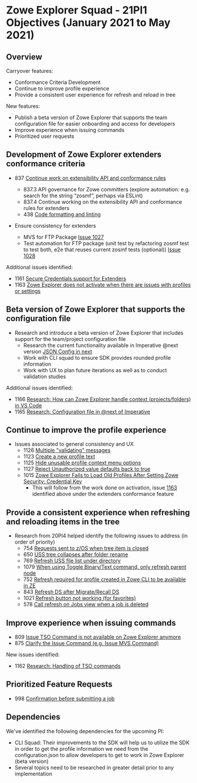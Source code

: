 # Zowe Explorer Squad - 21PI1 Objectives (January 2021 to May 2021)

## Overview

Carryover features:
* Conformance Criteria Development
* Continue to improve profile experience
* Provide a consistent user experience for refresh and reload in tree

New features:
* Publish a beta version of Zowe Explorer that supports the team configuration file for easier onboarding and access for developers
* Improve experience when issuing commands
* Prioritized user requests

## Development of Zowe Explorer extenders conformance criteria

* 837 [Continue work on extensibility API and conformance rules](https://github.com/zowe/vscode-extension-for-zowe/issues/837)
  * 837.3 API governance for Zowe committers (explore automation: e.g. search for the string “zosmf”, perhaps via ESLint) 
  * 837.4 Continue working on the extensibility API and conformance rules for extenders
  * 438 [Code formatting and linting](https://github.com/zowe/vscode-extension-for-zowe/issues/438)

* Ensure consistency for extenders
  * MVS for FTP Package [Issue 1027](https://github.com/zowe/vscode-extension-for-zowe/issues/1027)
  * Test automation for FTP package (unit test by refactoring zosmf test to test both, e2e that reuses current zosmf tests (optional)) [Issue 1028](https://github.com/zowe/vscode-extension-for-zowe/issues/1028)

Additional issues identified:
* 1161 [Secure Credentials support for Extenders](https://github.com/zowe/vscode-extension-for-zowe/issues/1161)
* 1163 [Zowe Explorer does not activate when there are issues with profiles or settings](https://github.com/zowe/vscode-extension-for-zowe/issues/1163)  
  
## Beta version of Zowe Explorer that supports the configuration file
* Research and introduce a beta version of Zowe Explorer that includes support for the team/project configuration file
  * Research the current functionality available in Imperative @next version [JSON Config in next](https://github.com/zowe/imperative/pull/452)
  * Work with CLI squad to ensure SDK provides rounded profile information
  * Work with UX to plan future iterations as well as to conduct validation studies

Additional issues identified:
* 1166 [Research: How can Zowe Explorer handle context (projects/folders) in VS Code](https://github.com/zowe/vscode-extension-for-zowe/issues/1166)
* 1165 [Research: Configuration file in @next of Imperative](https://github.com/zowe/vscode-extension-for-zowe/issues/1165)

## Continue to improve the profile experience
* Issues associated to general consistency and UX
  * 1126 [Multiple "validating" messages](https://github.com/zowe/vscode-extension-for-zowe/issues/1126)
  * 1123 [Create a new profile text](https://github.com/zowe/vscode-extension-for-zowe/issues/1123)
  * 1125 [Hide unusable profile context menu options](https://github.com/zowe/vscode-extension-for-zowe/issues/1125)
  * 1127 [Reject Unauthorized value defaults back to true](https://github.com/zowe/vscode-extension-for-zowe/issues/1127)
  * 1015 [Zowe Explorer Fails to Load Old Profiles After Setting Zowe Security: Credential Key](https://github.com/zowe/vscode-extension-for-zowe/issues/1015)
    * This will follow from the work done on activation, issue [1163](https://github.com/zowe/vscode-extension-for-zowe/issues/1163) identified above under the extenders conformance feature
## Provide a consistent experience when refreshing and reloading items in the tree
* Research from 20PI4 helped identify the following issues to address (in order of priority)
  * 754 [Requests sent to z/OS when tree item is closed](https://github.com/zowe/vscode-extension-for-zowe/issues/754)
  * 650 [USS tree collapses after folder rename](https://github.com/zowe/vscode-extension-for-zowe/issues/650)
  * 769 [Refresh USS file list under directory](https://github.com/zowe/vscode-extension-for-zowe/issues/769)
  * 1079 [When using Toggle Binary/Text command, only refresh parent node](https://github.com/zowe/vscode-extension-for-zowe/issues/1079)
  * 752 [Refresh required for profile created in Zowe CLI to be available in ZE](https://github.com/zowe/vscode-extension-for-zowe/issues/752)
  * 843 [Refresh DS after Migrate/Recall DS](https://github.com/zowe/vscode-extension-for-zowe/issues/843)
  * 1021 [Refresh button not working (for favorites)](https://github.com/zowe/vscode-extension-for-zowe/issues/1021)
  * 578 [Call refresh on Jobs view when a job is deleted](https://github.com/zowe/vscode-extension-for-zowe/issues/578)

## Improve experience when issuing commands
* 809 [Issue TSO Command is not available on Zowe Explorer anymore](https://github.com/zowe/vscode-extension-for-zowe/issues/809)
* 875 [Clarify the Issue Command (e.g. Issue MVS Command)](https://github.com/zowe/vscode-extension-for-zowe/issues/875)  

New issues identified:
* 1162 [Research: Handling of TSO commands](https://github.com/zowe/vscode-extension-for-zowe/issues/1162)

## Prioritized Feature Requests
* 998 [Confirmation before submitting a job](https://github.com/zowe/vscode-extension-for-zowe/issues/998)
## Dependencies
We've identified the following dependencies for the upcoming PI:
* CLI Squad: Their improvements to the SDK will help us to utilize the SDK in order to get the profile information we need from the configuration.json to allow developers to get to work in Zowe Explorer (beta version)
* Several topics need to be researched in greater detail prior to any implementation
 